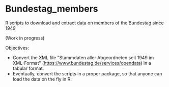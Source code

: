 # Bundestag_members

R scripts to download and extract data on members of the Bundestag since 1949

(Work in progress)

Objectives:
* Convert the XML file "Stammdaten aller Abgeordneten seit 1949 im XML-Format" (https://www.bundestag.de/services/opendata) in a tabular format.
* Eventually, convert the scripts in a proper package, so that anyone can load the data on the fly in R. 